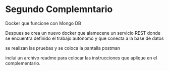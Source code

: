 # Segundo Complemntario
Docker que funcione con Mongo DB

Despues se crea un nuevo docker que alamecene un servicio REST donde se encuentra definido el trabajo autonomo y que conecta a 
la base de datos

se realizan las pruebas y se coloca la pantalla postman 

 incluí un archivo readme para colocar
las instrucciones que aplique en el complementario.
